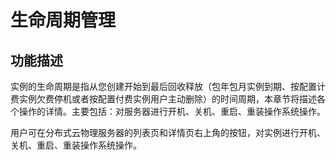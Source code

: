 # 生命周期管理
## 功能描述

实例的生命周期是指从您创建开始到最后回收释放（包年包月实例到期、按配置计费实例欠费停机或者按配置付费实例用户主动删除）的时间周期，本章节将描述各个操作的详情。主要包括：对服务器进行开机、关机、重启、重装操作系统操作。

用户可在分布式云物理服务器的列表页和详情页右上角的按钮，对实例进行开机、关机、重启、重装操作系统操作。
